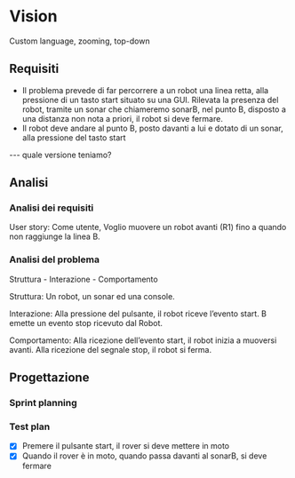 # Vision
Custom language, zooming, top-down

## Requisiti
- Il problema prevede di far percorrere a un robot una linea retta, alla pressione di un tasto start situato su una GUI. Rilevata la presenza del robot, tramite un sonar che chiameremo sonarB, nel punto B, disposto a una distanza non nota a priori, il robot si deve fermare.
- Il robot deve andare al punto B, posto davanti a lui e dotato di un sonar, alla pressione del tasto start

--- quale versione teniamo? 

 
## Analisi
### Analisi dei requisiti
User story: Come utente, Voglio muovere un robot avanti (R1) fino a quando non raggiunge la linea B. 
### Analisi del problema
Struttura  - Interazione - Comportamento
 
Struttura:
Un robot, un sonar ed una console.
 
Interazione:
Alla pressione del pulsante, il robot riceve l’evento start. 
B emette un evento stop ricevuto dal Robot.
 
Comportamento:
Alla ricezione dell’evento start, il robot inizia a muoversi avanti.
Alla ricezione del segnale stop, il robot si ferma.
 
## Progettazione

### Sprint planning
### Test plan
-[X] Premere il pulsante start, il rover si deve mettere in moto
-[X] Quando il rover è in moto, quando passa davanti al sonarB, si deve fermare